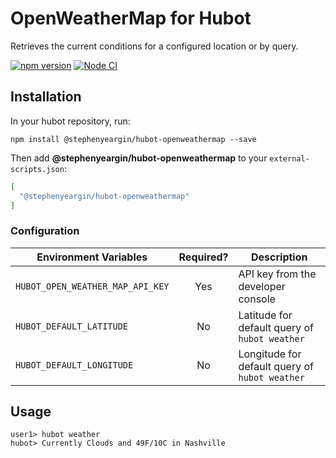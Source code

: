 # OpenWeatherMap for Hubot

Retrieves the current conditions for a configured location or by query.

[![npm version](https://badge.fury.io/js/@stephenyeargin/hubot-openweathermap.svg)](http://badge.fury.io/js/@stephenyeargin/hubot-openweathermap) [![Node CI](https://github.com/stephenyeargin/hubot-openweathermap/actions/workflows/nodejs.yml/badge.svg)](https://github.com/stephenyeargin/hubot-openweathermap/actions/workflows/nodejs.yml)

## Installation

In your hubot repository, run:

`npm install @stephenyeargin/hubot-openweathermap --save`

Then add **@stephenyeargin/hubot-openweathermap** to your `external-scripts.json`:

```json
[
  "@stephenyeargin/hubot-openweathermap"
]
```

### Configuration

| Environment Variables    | Required? | Description                              |
| ------------------------ | :-------: | ---------------------------------------- |
| `HUBOT_OPEN_WEATHER_MAP_API_KEY`  | Yes       | API key from the developer console       |
| `HUBOT_DEFAULT_LATITUDE` | No | Latitude for default query of `hubot weather` |
| `HUBOT_DEFAULT_LONGITUDE` | No | Longitude for default query of `hubot weather` |

## Usage

```
user1> hubot weather
hubot> Currently Clouds and 49F/10C in Nashville
```
